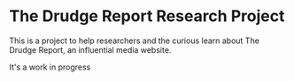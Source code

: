 The Drudge Report Research Project
===============

This is a project to help researchers and the curious learn about The Drudge Report, an influential media website. 

It's a work in progress
